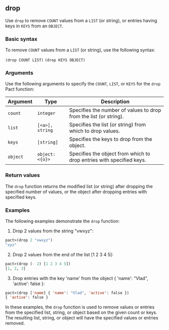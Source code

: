 ## drop
Use `drop` to remove `COUNT` values from a `LIST` (or string), or entries having keys in `KEYS` from an `OBJECT`.

### Basic syntax

To remove `COUNT` values from a `LIST` (or string), use the following syntax:

`(drop COUNT LIST)`
`(drop KEYS OBJECT)`

### Arguments

Use the following arguments to specify the `COUNT`, `LIST`, or `KEYS` for the `drop` Pact function:

| Argument | Type           | Description                                                          |
|----------|----------------|----------------------------------------------------------------------|
| `count`    | `integer`        | Specifies the number of values to drop from the list (or string).     |
| `list`     | `[<a>], string` | Specifies the list (or string) from which to drop values.             |
| `keys`     | `[string]`       | Specifies the keys to drop from the object.                          |
| `object`   | `object:<{o}>`   | Specifies the object from which to drop entries with specified keys.  |

### Return values

The `drop` function returns the modified list (or string) after dropping the specified number of values, or the object after dropping entries with specified keys.

### Examples

The following examples demonstrate the `drop` function:

1. Drop 2 values from the string "vwxyz":

```lisp
pact>(drop 2 "vwxyz")
"xyz"
```

2. Drop 2 values from the end of the list [1 2 3 4 5]:

```lisp
pact>(drop (- 2) [1 2 3 4 5])
[1, 2, 3]

```

3. Drop entries with the key 'name' from the object { 'name': "Vlad", 'active': false }:

```lisp
pact>(drop ['name] { 'name': "Vlad", 'active': false })
{ 'active': false }
```

In these examples, the `drop` function is used to remove values or entries from the specified list, string, or object based on the given count or keys. The resulting list, string, or object will have the specified values or entries removed.
